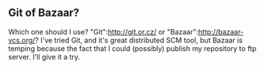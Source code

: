 ## Git of Bazaar?

Which one should I use? "Git":http://git.or.cz/ or "Bazaar":http://bazaar-vcs.org/? I've tried Git, and it's great distributed SCM tool, but Bazaar is temping because the fact that I could (possibly) publish my repository to ftp server. I'll give it a try.

<!-- {"time": "2007-12-16 04:02:19", "title": "Git of Bazaar?"} -->
